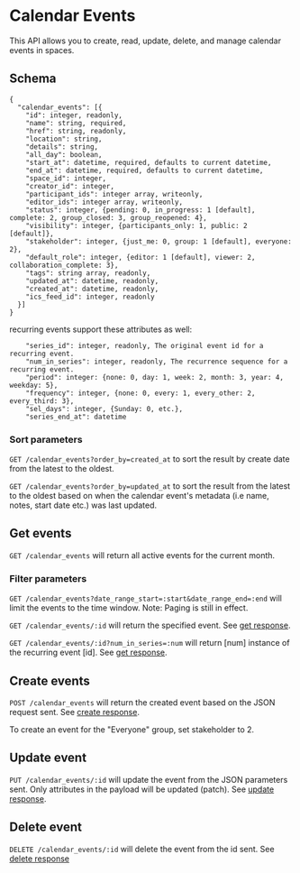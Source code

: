 Calendar Events
========

This API allows you to create, read, update, delete, and manage calendar events in spaces.

Schema  <a name='schema'></a>
------------
```
{
  "calendar_events": [{
    "id": integer, readonly,
    "name": string, required,
    "href": string, readonly,
    "location": string,
    "details": string,
    "all_day": boolean,
    "start_at": datetime, required, defaults to current datetime,
    "end_at": datetime, required, defaults to current datetime,
    "space_id": integer,
    "creator_id": integer,
    "participant_ids": integer array, writeonly,
    "editor_ids": integer array, writeonly,
    "status": integer, {pending: 0, in_progress: 1 [default], complete: 2, group_closed: 3, group_reopened: 4},
    "visibility": integer, {participants_only: 1, public: 2 [default]},
    "stakeholder": integer, {just_me: 0, group: 1 [default], everyone: 2},
    "default_role": integer, {editor: 1 [default], viewer: 2, collaboration_complete: 3},
    "tags": string array, readonly,
    "updated_at": datetime, readonly,
    "created_at": datetime, readonly,
    "ics_feed_id": integer, readonly
  }]
}
```

recurring events support these attributes as well:
```
    "series_id": integer, readonly, The original event id for a recurring event.
    "num_in_series": integer, readonly, The recurrence sequence for a recurring event.
    "period": integer: {none: 0, day: 1, week: 2, month: 3, year: 4, weekday: 5},
    "frequency": integer, {none: 0, every: 1, every_other: 2, every_third: 3},
    "sel_days": integer, {Sunday: 0, etc.},
    "series_end_at": datetime
```

### Sort parameters
`GET /calendar_events?order_by=created_at` to sort the result by create date from the latest to the oldest.

`GET /calendar_events?order_by=updated_at` to sort the result from the latest to the oldest based on when the calendar event's metadata (i.e name, notes, start date etc.) was last updated.

Get events
------------
`GET /calendar_events` will return all active events for the current month.

### Filter parameters
`GET /calendar_events?date_range_start=:start&date_range_end=:end` will limit the events to the time window. Note: Paging is still in effect.

`GET /calendar_events/:id` will return the specified event. See [get response](responses.md#get).

`GET /calendar_events/:id?num_in_series=:num` will return [num] instance of the recurring event [id]. See [get response](responses.md#get).

Create events
-----------
`POST /calendar_events` will return the created event based on the JSON request sent. See [create response](responses.md#create).

To create an event for the "Everyone" group, set stakeholder to 2.

Update event
---------------
`PUT /calendar_events/:id` will update the event from the JSON parameters sent. Only attributes in the payload will be updated (patch). See [update response](responses.md#update).


Delete event
---------------
`DELETE /calendar_events/:id` will delete the event from the id sent. See [delete response](responses.md#delete)


